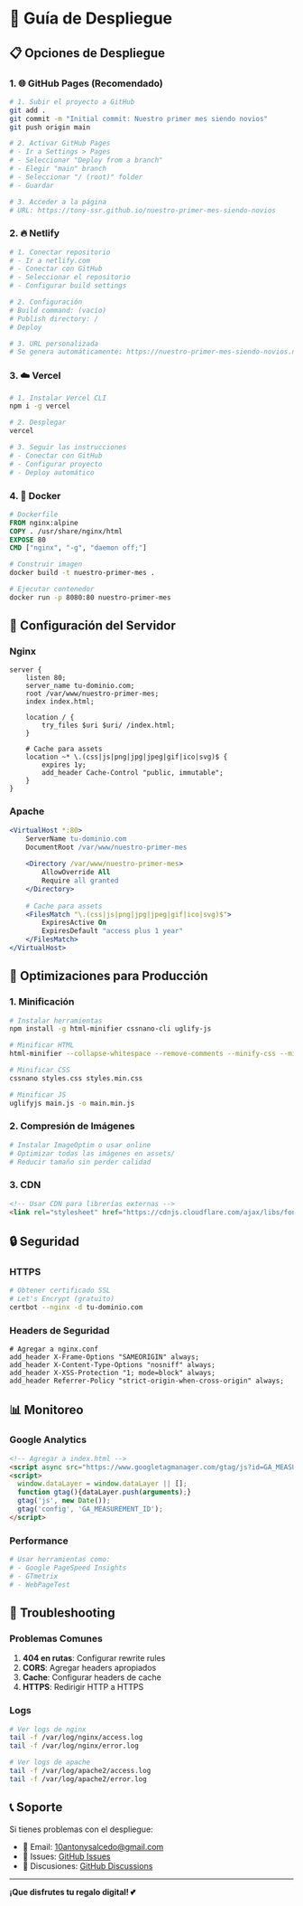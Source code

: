 # 🚀 Guía de Despliegue

## 📋 Opciones de Despliegue

### 1. 🌐 GitHub Pages (Recomendado)
```bash
# 1. Subir el proyecto a GitHub
git add .
git commit -m "Initial commit: Nuestro primer mes siendo novios"
git push origin main

# 2. Activar GitHub Pages
# - Ir a Settings > Pages
# - Seleccionar "Deploy from a branch"
# - Elegir "main" branch
# - Seleccionar "/ (root)" folder
# - Guardar

# 3. Acceder a la página
# URL: https://tony-ssr.github.io/nuestro-primer-mes-siendo-novios
```

### 2. 🔥 Netlify
```bash
# 1. Conectar repositorio
# - Ir a netlify.com
# - Conectar con GitHub
# - Seleccionar el repositorio
# - Configurar build settings

# 2. Configuración
# Build command: (vacío)
# Publish directory: /
# Deploy

# 3. URL personalizada
# Se genera automáticamente: https://nuestro-primer-mes-siendo-novios.netlify.app
```

### 3. ☁️ Vercel
```bash
# 1. Instalar Vercel CLI
npm i -g vercel

# 2. Desplegar
vercel

# 3. Seguir las instrucciones
# - Conectar con GitHub
# - Configurar proyecto
# - Deploy automático
```

### 4. 🐳 Docker
```dockerfile
# Dockerfile
FROM nginx:alpine
COPY . /usr/share/nginx/html
EXPOSE 80
CMD ["nginx", "-g", "daemon off;"]
```

```bash
# Construir imagen
docker build -t nuestro-primer-mes .

# Ejecutar contenedor
docker run -p 8080:80 nuestro-primer-mes
```

## 🔧 Configuración del Servidor

### Nginx
```nginx
server {
    listen 80;
    server_name tu-dominio.com;
    root /var/www/nuestro-primer-mes;
    index index.html;
    
    location / {
        try_files $uri $uri/ /index.html;
    }
    
    # Cache para assets
    location ~* \.(css|js|png|jpg|jpeg|gif|ico|svg)$ {
        expires 1y;
        add_header Cache-Control "public, immutable";
    }
}
```

### Apache
```apache
<VirtualHost *:80>
    ServerName tu-dominio.com
    DocumentRoot /var/www/nuestro-primer-mes
    
    <Directory /var/www/nuestro-primer-mes>
        AllowOverride All
        Require all granted
    </Directory>
    
    # Cache para assets
    <FilesMatch "\.(css|js|png|jpg|jpeg|gif|ico|svg)$">
        ExpiresActive On
        ExpiresDefault "access plus 1 year"
    </FilesMatch>
</VirtualHost>
```

## 📱 Optimizaciones para Producción

### 1. Minificación
```bash
# Instalar herramientas
npm install -g html-minifier cssnano-cli uglify-js

# Minificar HTML
html-minifier --collapse-whitespace --remove-comments --minify-css --minify-js -o index.min.html index.html

# Minificar CSS
cssnano styles.css styles.min.css

# Minificar JS
uglifyjs main.js -o main.min.js
```

### 2. Compresión de Imágenes
```bash
# Instalar ImageOptim o usar online
# Optimizar todas las imágenes en assets/
# Reducir tamaño sin perder calidad
```

### 3. CDN
```html
<!-- Usar CDN para librerías externas -->
<link rel="stylesheet" href="https://cdnjs.cloudflare.com/ajax/libs/font-awesome/6.0.0/css/all.min.css">
```

## 🔒 Seguridad

### HTTPS
```bash
# Obtener certificado SSL
# Let's Encrypt (gratuito)
certbot --nginx -d tu-dominio.com
```

### Headers de Seguridad
```nginx
# Agregar a nginx.conf
add_header X-Frame-Options "SAMEORIGIN" always;
add_header X-Content-Type-Options "nosniff" always;
add_header X-XSS-Protection "1; mode=block" always;
add_header Referrer-Policy "strict-origin-when-cross-origin" always;
```

## 📊 Monitoreo

### Google Analytics
```html
<!-- Agregar a index.html -->
<script async src="https://www.googletagmanager.com/gtag/js?id=GA_MEASUREMENT_ID"></script>
<script>
  window.dataLayer = window.dataLayer || [];
  function gtag(){dataLayer.push(arguments);}
  gtag('js', new Date());
  gtag('config', 'GA_MEASUREMENT_ID');
</script>
```

### Performance
```bash
# Usar herramientas como:
# - Google PageSpeed Insights
# - GTmetrix
# - WebPageTest
```

## 🚨 Troubleshooting

### Problemas Comunes
1. **404 en rutas**: Configurar rewrite rules
2. **CORS**: Agregar headers apropiados
3. **Cache**: Configurar headers de cache
4. **HTTPS**: Redirigir HTTP a HTTPS

### Logs
```bash
# Ver logs de nginx
tail -f /var/log/nginx/access.log
tail -f /var/log/nginx/error.log

# Ver logs de apache
tail -f /var/log/apache2/access.log
tail -f /var/log/apache2/error.log
```

## 📞 Soporte

Si tienes problemas con el despliegue:
- 📧 Email: 10antonysalcedo@gmail.com
- 🐛 Issues: [GitHub Issues](https://github.com/tony-ssr/nuestro-primer-mes-siendo-novios/issues)
- 💬 Discusiones: [GitHub Discussions](https://github.com/tony-ssr/nuestro-primer-mes-siendo-novios/discussions)

---

**¡Que disfrutes tu regalo digital! 💕**

